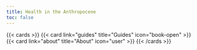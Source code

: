 ```yaml
---
title: Health in the Anthropocene
toc: false
---
```


{{< cards >}}
  {{< card link="guides" title="Guides" icon="book-open" >}}
  {{< card link="about" title="About" icon="user" >}}
{{< /cards >}}
